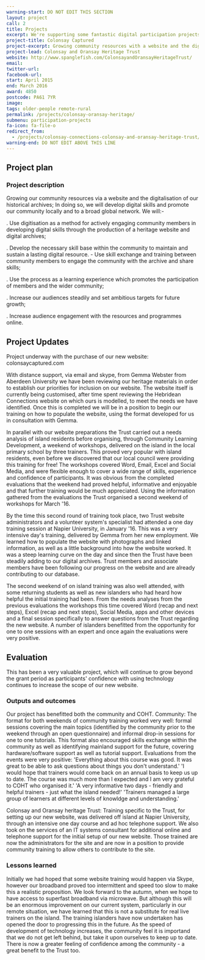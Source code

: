 ```yaml
---
warning-start: DO NOT EDIT THIS SECTION
layout: project
call: 2
title: Projects
excerpt: We're supporting some fantastic digital participation projects. Here are their stories.
project-title: Colonsay Captured
project-excerpt: Growing community resources with a website and the digitisation of historic archives
project-lead: Colonsay and Oransay Heritage Trust
website: http://www.spanglefish.com/ColonsayandOransayHeritageTrust/
email:
twitter-url:
facebook-url:
start: April 2015
end: March 2016
award: 4850
postcode: PA61 7YR
image:
tags: older-people remote-rural
permalink: /projects/colonsay-oransay-heritage/
submenu: participation-projects
fa-icon: fa-file-o
redirect_from:
  - /projects/colonsay-connections-colonsay-and-oransay-heritage-trust/
warning-end: DO NOT EDIT ABOVE THIS LINE
---
```



## Project plan

### Project description

Growing our community resources via a website and the digitalisation of our historical archives; In doing so, we will develop digital skills and promote our community locally and to a broad global network. We will:-

. Use digitisation as a method for actively engaging community members in developing digital skills through the production of a heritage website and digital archives;

. Develop the necessary skill base within the community to maintain and sustain a lasting digital resource. - Use skill exchange and training between community members to engage the community with the archive and share skills;

. Use the process as a learning experience which promotes the participation of members and the wider community;

. Increase our audiences steadily and set ambitious targets for future growth;

. Increase audience engagement with the resources and programmes online.


## Project Updates

Project underway with the purchase of our new website: colonsaycaptured.com

With distance support, via email and skype, from Gemma Webster from Aberdeen University we have been reviewing our heritage materials in order to establish our priorities for inclusion on our website. The website itself is currently being customised, after time spent reviewing the Hebridean Connections website on which ours is modelled, to meet the needs we have identified. Once this is completed we will be in a position to begin our training on how to populate the website, using the format developed for us in consultation with Gemma.

In parallel with our website preparations the Trust carried out a needs analysis of island residents before organising, through Community Learning Development, a weekend of workshops, delivered on the island in the local primary school by three trainers. This proved very popular with island residents, even before we discovered that our local council were providing this training for free! The workshops covered Word, Email, Excel and Social Media, and were flexible enough to cover a wide range of skills, experience and confidence of participants. It was obvious from the completed evaluations that the weekend had proved helpful, informative and enjoyable and that further training would be much appreciated. Using the information gathered from the evaluations the Trust organised a second weekend of workshops for March '16.

By the time this second round of training took place, two Trust website administrators and a volunteer system's specialist had attended a one day training session at Napier University, in January '16. This was a very intensive day's training, delivered by Gemma from her new employment. We learned how to populate the website with photographs and linked information, as well as a little background into how the website worked. It was a steep learning curve on the day and since then the Trust have been steadily adding to our digital archives. Trust members and associate members have been following our progress on the website and are already contributing to our database.

The second weekend of on island training was also well attended, with some returning students as well as new islanders who had heard how helpful the initial training had been. From the needs analyses from the previous evaluations the workshops this time covered Word (recap and next steps), Excel (recap and next steps), Social Media, apps and other devices and a final session specifically to answer questions from the Trust regarding the new website. A number of islanders benefitted from the opportunity for one to one sessions with an expert and once again the evaluations were very positive.

## Evaluation
This has been a very valuable project, which will continue to grow beyond the grant period as participants' confidence with using technology continues to increase the scope of our new website.


### Outputs and outcomes
Our project has benefitted both the community and COHT.
Community: The format for both weekends of community training worked very well: formal sessions covering the main topics (identified by the community prior to the weekend through an open questionnaire) and informal drop-in sessions for one to one tutorials. This format also encouraged skills exchange within the community as well as identifying mainland support for the future, covering hardware/software support as well as tutorial support.
Evaluations from the events were very positive:
'Everything about this course was good. It was great to be able to ask questions about things you don't understand.'
'I would hope that trainers would come back on an annual basis to keep us up to date. The course was much more than I expected and I am very grateful to COHT who organised it.'
'A very informative two days - friendly and helpful trainers - just what the island needed!'
'Trainers managed a large group of learners at different levels of knowldge and understanding.'

Colonsay and Oransay heritage Trust: Training specific to the Trust, for setting up our new website, was delivered off island at Napier University, through an intensive one day course and ad hoc telephone support. We also took on the services of an IT systems consultant for additional online and telephone support for the initial setup of our new website. Those trained are now the administrators for the site and are now in a position to provide community training to allow others to contribute to the site.


### Lessons learned

Initially we had hoped that some website training would happen via Skype, however our broadband proved too intermittent and speed too slow to make this a realistic proposition. We look forward to the autumn, when we hope to have access to superfast broadband via microwave. But although this will be an enormous improvement on our current system, particularly in our remote situation, we have learned that this is not a substitute for real live trainers on the island.
The training islanders have now undertaken has opened the door to progressing this in the future. As the speed of development of technology increases, the community feel it is importand that we do not get left behind, but take it upon ourselves to keep up to date. There is now a greater feeling of confidence among the community - a great benefit to the Trust too.

